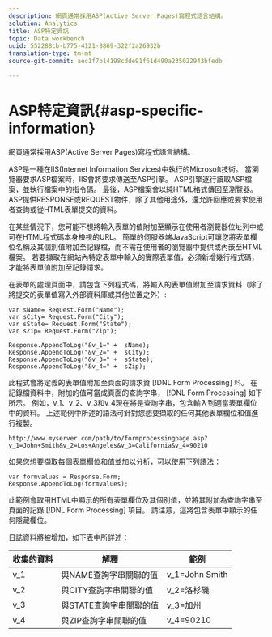 ```yaml
---
description: 網頁通常採用ASP(Active Server Pages)寫程式語言結構。
solution: Analytics
title: ASP特定資訊
topic: Data workbench
uuid: 552288cb-b775-4121-8869-322f2a26932b
translation-type: tm+mt
source-git-commit: aec1f7b14198cdde91f61d490a235022943bfedb

---
```



# ASP特定資訊{#asp-specific-information}

網頁通常採用ASP(Active Server Pages)寫程式語言結構。

ASP是一種在IIS(Internet Information Services)中執行的Microsoft技術。 當瀏覽器要求ASP檔案時，IIS會將要求傳送至ASP引擎。 ASP引擎逐行讀取ASP檔案，並執行檔案中的指令碼。 最後，ASP檔案會以純HTML格式傳回至瀏覽器。 ASP提供RESPONSE或REQUEST物件，除了其他用途外，還允許回應或要求使用者查詢或從HTML表單提交的資料。

在某些情況下，您可能不想將輸入表單的值附加至顯示在使用者瀏覽器位址列中或可在HTML程式碼本身檢視的URL。 簡單的伺服器端JavaScript可讓您將表單欄位名稱及其個別值附加至記錄檔，而不需在使用者的瀏覽器中提供或內嵌至HTML檔案。 若要擷取在網站內特定表單中輸入的實際表單值，必須新增幾行程式碼，才能將表單值附加至記錄請求。

在表單的處理頁面中，請包含下列程式碼，將輸入的表單值附加至請求資料（除了將提交的表單值寫入外部資料庫或其他位置之外）:

```
var sName= Request.Form("Name"); 
var sCity= Request.Form("City"); 
var sState= Request.Form("State"); 
var sZip= Request.Form("Zip"); 
 
Response.AppendToLog("&v_1=" +  sName); 
Response.AppendToLog("&v_2=" +  sCity); 
Response.AppendToLog("&v_3=" +  sState); 
Response.AppendToLog("&v_4=" +  sZip);
```

此程式會將定義的表單值附加至頁面的請求資 [!DNL Form Processing] 料。 在記錄檔資料中，附加的值可當成頁面的查詢字串， [!DNL Form Processing] 如下所示。 例如，v_1、v_2、v_3和v_4現在將是查詢字串，包含輸入到適當表單欄位中的資料。 上述範例中所述的語法可針對您想要擷取的任何其他表單欄位和值進行複製。

```
http://www.myserver.com/path/to/formprocessingpage.asp?v_1=John+Smith&v_2=Los+Angeles&v_3=California&v_4=90210
```

如果您想要擷取每個表單欄位和值並加以分析，可以使用下列語法：

```
var formvalues = Response.Form; 
Response.AppendToLog(formvalues); 
```

此範例會取用HTML中顯示的所有表單欄位及其個別值，並將其附加為查詢字串至頁面的記錄 [!DNL Form Processing] 項目。 請注意，這將包含表單中顯示的任何隱藏欄位。

日誌資料將被增加，如下表中所詳述：

| 收集的資料 | 解釋 | 範例 |
|---|---|---|
| v_1 | 與NAME查詢字串關聯的值 | v_1=John Smith |
| v_2 | 與CITY查詢字串關聯的值 | v_2=洛杉磯 |
| v_3 | 與STATE查詢字串關聯的值 | v_3=加州 |
| v_4 | 與ZIP查詢字串關聯的值 | v_4=90210 |

